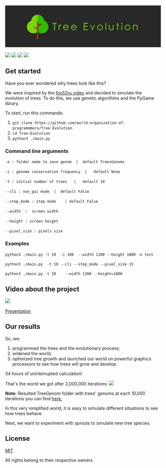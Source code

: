 ![](images/logo.png)

![](https://img.shields.io/badge/-status:wip-5319e7.svg)
![](https://img.shields.io/github/license/world-organization-of-programmmers/Tree-Evolution)
![](https://img.shields.io/github/languages/code-size/world-organization-of-programmmers/Tree-Evolution)
![](https://img.shields.io/github/last-commit/world-organization-of-programmmers/Tree-Evolution)

## Get started

Have you ever wondered why trees look like this?

We were inspired by the <a href="https://www.youtube.com/watch?v=WTh-gNZxTM8" target="_blank">foo52ru video</a> and decided to simulate the evolution of trees. To do this, we use genetic algorithms and the PyGame library.

To start, run this commands:

1. ``` git clone https://github.com/world-organization-of-programmmers/Tree-Evolution ```
2. ``` cd Tree-Evolution ```
3. ``` python3 ./main.py ```

### Command line arguments
```
-o : folder name to save genom  |  default TreesGenoms

-i : genome conservation frequency  |   default None

-t : initial number of trees   |   default 10

--cli : non_gui mode  |  default False

--step_mode : step mode    | default False

--width  :  screen width    

--height : screen height

--pixel_size : pixels size 
```


### Examples

``` python3 ./main.py -t 20  -i 100  --width 1200 --height 1000 -o test ```

``` python3 ./main.py  -t 10 --cli --step_mode --pixel_size 15 ```

``` python3 ./main.py -t 20    --width 1200 --height=1000 ```

## Video about the project
[![](https://img.youtube.com/vi/9t3mAgyzeZM/0.jpg)](https://www.youtube.com/watch?v=9t3mAgyzeZM)

<a href="https://docs.google.com/presentation/d/1f2m2CzPWqukrGgyOlo8mzjLpiyaQxQqGLoY1WD0cX3c/edit?usp=sharing" target="_blank">Presentation</a>

## Our results
So, we:
1) programmed the trees and the evolutionary process;
2) widened the world;
3) optimized tree growth and launched our world on powerful graphics processors to see how trees will grow and develop.

34 hours of uninterrupted calculation!

That's the world we got after 2,000,000 iterations:
![](images/result_after_2,000,000_iterations.jpg)

**Note:** Resulted TreeGenom folder with trees' genoms at each 10,000 iterations you can find <a href="https://drive.google.com/file/d/16ARCMLx0wL62AeH6alIBoESAuu4N308i/view?usp=sharing" target="_blank">here.</a>

In this very simplified world, it is easy to simulate different situations to see how trees behave.

Next, we want to experiment with sprouts to simulate new tree species.

## License
<a href="LICENSE">MIT</a>

All rights belong to their respective owners

